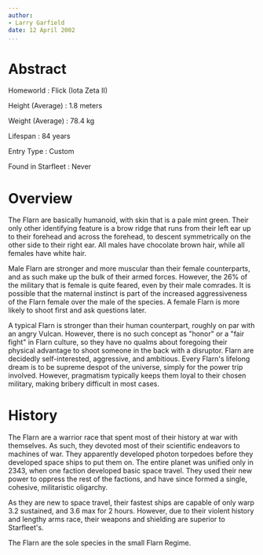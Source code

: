 ```yaml
---
author:
- Larry Garfield
date: 12 April 2002
...
```


Abstract
========

Homeworld
:   Flick (Iota Zeta II)

Height (Average)
:   1.8 meters

Weight (Average)
:   78.4 kg

Lifespan
:   84 years

Entry Type
:   Custom

Found in Starfleet
:   Never

Overview
========

The Flarn are basically humanoid, with skin that is a pale mint green.
Their only other identifying feature is a brow ridge that runs from
their left ear up to their forehead and across the forehead, to descent
symmetrically on the other side to their right ear. All males have
chocolate brown hair, while all females have white hair.

Male Flarn are stronger and more muscular than their female
counterparts, and as such make up the bulk of their armed forces.
However, the 26% of the military that is female is quite feared, even by
their male comrades. It is possible that the maternal instinct is part
of the increased aggressiveness of the Flarn female over the male of the
species. A female Flarn is more likely to shoot first and ask questions
later.

A typical Flarn is stronger than their human counterpart, roughly on par
with an angry Vulcan. However, there is no such concept as "honor" or a
"fair fight" in Flarn culture, so they have no qualms about foregoing
their physical advantage to shoot someone in the back with a disruptor.
Flarn are decidedly self-interested, aggressive, and ambitious. Every
Flarn's lifelong dream is to be supreme despot of the universe, simply
for the power trip involved. However, pragmatism typically keeps them
loyal to their chosen military, making bribery difficult in most cases.

History
=======

The Flarn are a warrior race that spent most of their history at war
with themselves. As such, they devoted most of their scientific
endeavors to machines of war. They apparently developed photon torpedoes
before they developed space ships to put them on. The entire planet was
unified only in 2343, when one faction developed basic space travel.
They used their new power to oppress the rest of the factions, and have
since formed a single, cohesive, militaristic oligarchy.

As they are new to space travel, their fastest ships are capable of only
warp 3.2 sustained, and 3.6 max for 2 hours. However, due to their
violent history and lengthy arms race, their weapons and shielding are
superior to Starfleet's.

The Flarn are the sole species in the small Flarn Regime.
